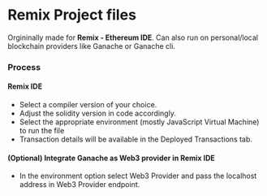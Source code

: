 # Remix Project files
Orgininally made for **Remix - Ethereum IDE**. Can also run on personal/local blockchain providers like Ganache or Ganache cli.
### Process
#### Remix IDE
- Select a compiler version of your choice.
- Adjust the solidity version in code accordingly.
- Select the appropriate environment (mostly JavaScript Virtual Machine) to run the file
- Transaction details will be available in the Deployed Transactions tab.

#### (Optional) Integrate Ganache as Web3 provider in Remix IDE
- In the environment option select Web3 Provider and pass the localhost address in Web3 Provider endpoint.
